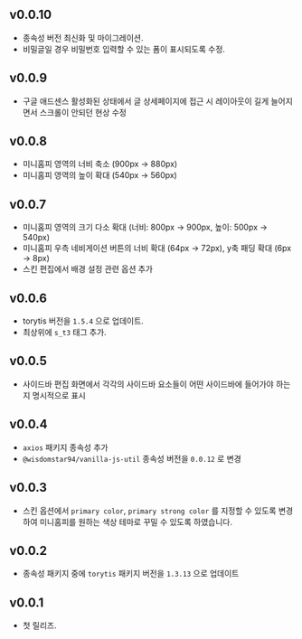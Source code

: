 ## v0.0.10

- 종속성 버전 최신화 및 마이그레이션.
- 비밀글일 경우 비밀번호 입력할 수 있는 폼이 표시되도록 수정.

## v0.0.9

- 구글 애드센스 활성화된 상태에서 글 상세페이지에 접근 시 레이아웃이 길게 늘어지면서 스크롤이 안되던 현상 수정

## v0.0.8

- 미니홈피 영역의 너비 축소 (900px -> 880px)
- 미니홈피 영역의 높이 확대 (540px -> 560px)

## v0.0.7

- 미니홈피 영역의 크기 다소 확대 (너비: 800px -> 900px, 높이: 500px -> 540px)
- 미니홈피 우측 네비게이션 버튼의 너비 확대 (64px -> 72px), y축 패딩 확대 (6px -> 8px)
- 스킨 편집에서 배경 설정 관련 옵션 추가

## v0.0.6

- torytis 버전을 `1.5.4` 으로 업데이트.
- 최상위에 `s_t3` 태그 추가.

## v0.0.5

- 사이드바 편집 화면에서 각각의 사이드바 요소들이 어떤 사이드바에 들어가야 하는지 명시적으로 표시

## v0.0.4

- `axios` 패키지 종속성 추가
- `@wisdomstar94/vanilla-js-util` 종속성 버전을 `0.0.12` 로 변경

## v0.0.3

- 스킨 옵션에서 `primary color`, `primary strong color` 를 지정할 수 있도록 변경하여 미니홈피를 원하는 색상 테마로 꾸밀 수 있도록 하였습니다.

## v0.0.2

- 종속성 패키지 중에 `torytis` 패키지 버전을 `1.3.13` 으로 업데이트

## v0.0.1

- 첫 릴리즈.

